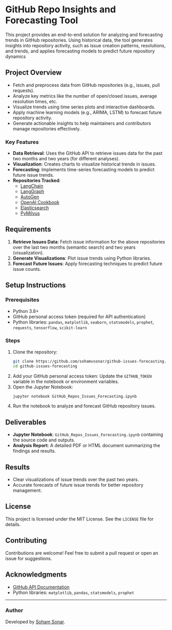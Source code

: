 # GitHub Repo Insights and Forecasting Tool

This project provides an end-to-end solution for analyzing and forecasting trends in GitHub repositories. Using historical data, the tool generates insights into repository activity, such as issue creation patterns, resolutions, and trends, and applies forecasting models to predict future repository dynamics

## Project Overview
- Fetch and preprocess data from GitHub repositories (e.g., issues, pull requests).  
- Analyze key metrics like the number of open/closed issues, average resolution times, etc.  
- Visualize trends using time series plots and interactive dashboards.  
- Apply machine learning models (e.g., ARIMA, LSTM) to forecast future repository activity.  
- Generate actionable insights to help maintainers and contributors manage repositories effectively.

### Key Features
- **Data Retrieval**: Uses the GitHub API to retrieve issues data for the past two months and two years (for different analyses).
- **Visualization**: Creates charts to visualize historical trends in issues.
- **Forecasting**: Implements time-series forecasting models to predict future issue trends.
- **Repositories Tracked**:
  - [LangChain](https://github.com/langchain-ai/langchain)
  - [LangGraph](https://github.com/langchain-ai/langgraph)
  - [AutoGen](https://github.com/microsoft/autogen)
  - [OpenAI Cookbook](https://github.com/openai/openai-cookbook)
  - [Elasticsearch](https://github.com/elastic/elasticsearch)
  - [PyMilvus](https://github.com/milvus-io/pymilvus)

## Requirements
1. **Retrieve Issues Data**: Fetch issue information for the above repositories over the last two months (semantic search) and two years (visualization).
2. **Generate Visualizations**: Plot issue trends using Python libraries.
3. **Forecast Future Issues**: Apply forecasting techniques to predict future issue counts.

## Setup Instructions

### Prerequisites
- Python 3.8+
- GitHub personal access token (required for API authentication)
- Python libraries: `pandas`, `matplotlib`, `seaborn`, `statsmodels`, `prophet`, `requests`, `tensorflow`, `scikit-learn`

### Steps
1. Clone the repository:
   ```bash
   git clone https://github.com/sohamvsonar/github-issues-forecasting.git
   cd github-issues-forecasting
   ```
2. Add your GitHub personal access token:
   Update the `GITHUB_TOKEN` variable in the notebook or environment variables.
3. Open the Jupyter Notebook:
   ```bash
   jupyter notebook GitHub_Repos_Issues_Forecasting.ipynb
   ```
4. Run the notebook to analyze and forecast GitHub repository issues.

## Deliverables
- **Jupyter Notebook**: `GitHub_Repos_Issues_Forecasting.ipynb` containing the source code and outputs.
- **Analysis Report**: A detailed PDF or HTML document summarizing the findings and results.



## Results
- Clear visualizations of issue trends over the past two years.
- Accurate forecasts of future issue trends for better repository management.

## License
This project is licensed under the MIT License. See the `LICENSE` file for details.

## Contributing
Contributions are welcome! Feel free to submit a pull request or open an issue for suggestions.

## Acknowledgments
- [GitHub API Documentation](https://docs.github.com/en/rest)
- Python libraries: `matplotlib`, `pandas`, `statsmodels`, `prophet`

---

### Author
Developed by [Soham Sonar](https://github.com/sohamvsonar).

